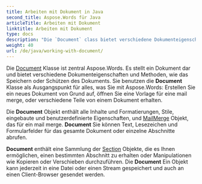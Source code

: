 ```yaml
---
title: Arbeiten mit Dokument in Java
second_title: Aspose.Words für Java
articleTitle: Arbeiten mit Dokument
linktitle: Arbeiten mit Dokument
type: docs
description: "Die `Document` class bietet verschiedene Dokumenteigenschaften und Methoden. Sie benutzen die `Document` Klasse als Ausgangspunkt für alles, was Sie mit Aspose.Words für Java. Die `Document` Ein Objekt kann in eine Datei oder einen Stream gespeichert und auch an einen Browser gesendet werden."
weight: 40
url: /de/java/working-with-document/
---
```


Die [Document](https://reference.aspose.com/words/java/com.aspose.words/document/) Klasse ist zentral Aspose.Words. Es stellt ein Dokument dar und bietet verschiedene Dokumenteigenschaften und Methoden, wie das Speichern oder Schützen des Dokuments. Sie benutzen die **Document** Klasse als Ausgangspunkt für alles, was Sie mit Aspose.Words: Erstellen Sie ein neues Dokument von Grund auf, öffnen Sie eine Vorlage für eine mail merge, oder verschiedene Teile von einem Dokument erhalten.

Die **Document** Objekt enthält alle Inhalte und Formatierungen, Stile, eingebaute und benutzerdefinierte Eigenschaften, und [MailMerge](https://reference.aspose.com/words/java/com.aspose.words/mailmerge/) Objekt, das für ein mail merge. **Document** Sie können Text, Lesezeichen und Formularfelder für das gesamte Dokument oder einzelne Abschnitte abrufen.

**Document** enthält eine Sammlung der [Section](https://reference.aspose.com/words/java/com.aspose.words/section/) Objekte, die es Ihnen ermöglichen, einen bestimmten Abschnitt zu erhalten oder Manipulationen wie Kopieren oder Verschieben durchzuführen. Die **Document** Ein Objekt kann jederzeit in eine Datei oder einen Stream gespeichert und auch an einen Client-Browser gesendet werden.
